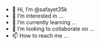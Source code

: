 - 👋 Hi, I’m @safayet35k
- 👀 I’m interested in ...
- 🌱 I’m currently learning ...
- 💞️ I’m looking to collaborate on ...
- 📫 How to reach me ...

<!---
safayet35k/safayet35k is a ✨ special ✨ repository because its `README.md` (this file) appears on your GitHub profile.
You can click the Preview link to take a look at your changes.
--->
